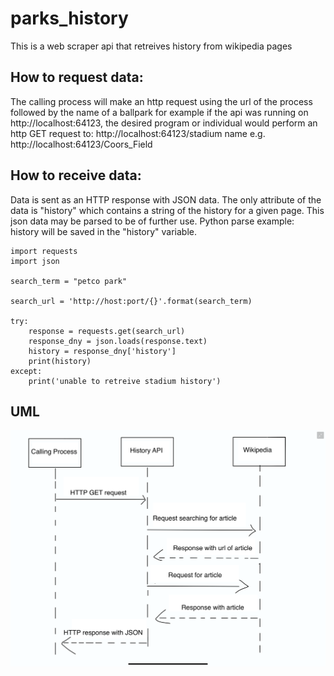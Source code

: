 # parks_history
This is a web scraper api that retreives history from wikipedia pages

## How to request data:
The calling process will make an http request using the url of the process followed by the name of a ballpark
for example if the api was running on http://localhost:64123, the desired program or individual would perform an http GET request to:
http://localhost:64123/stadium name
e.g. http://localhost:64123/Coors_Field

## How to receive data:
Data is sent as an HTTP response with JSON data. The only attribute of the data is "history" which contains a string of the history for a given page. This json data may be parsed to be of further use.
Python parse example:<br>
history will be saved in the "history" variable.
```
import requests
import json

search_term = "petco park"

search_url = 'http://host:port/{}'.format(search_term)

try:
    response = requests.get(search_url)
    response_dny = json.loads(response.text)
    history = response_dny['history']
    print(history)
except:
    print('unable to retreive stadium history')
```
## UML
![UML](/images/uml.png)
